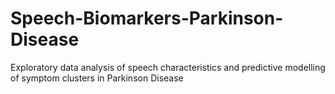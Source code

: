 # Speech-Biomarkers-Parkinson-Disease
Exploratory data analysis of speech characteristics and predictive modelling of symptom clusters in Parkinson Disease
